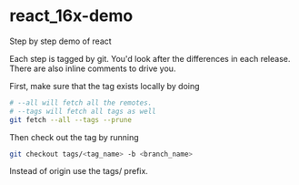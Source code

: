 # react_16x-demo
Step by step demo of react

Each step is tagged by git.
You'd look after the differences in each release.
There are also inline comments to drive you.

First, make sure that the tag exists locally by doing

```sh
# --all will fetch all the remotes.
# --tags will fetch all tags as well
git fetch --all --tags --prune
```

Then check out the tag by running

```sh
git checkout tags/<tag_name> -b <branch_name>
```

Instead of origin use the tags/ prefix.
